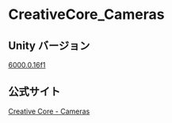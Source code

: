 # CreativeCore_Cameras

## Unity バージョン

[6000.0.16f1](https://unity.com/ja/releases/editor/whats-new/6000.0.16)

## 公式サイト

[Creative Core - Cameras](https://learn.unity.com/pathway/creative-core/unit/creative-core-cameras?version=6.0)
